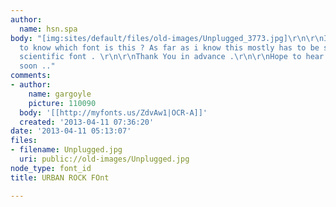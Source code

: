 ```yaml
---
author:
  name: hsn.spa
body: "[img:sites/default/files/old-images/Unplugged_3773.jpg]\r\n\r\nI would like
  to know which font is this ? As far as i know this mostly has to be some kind of
  scientific font . \r\n\r\nThank You in advance .\r\n\r\nHope to hear from you people
  soon .."
comments:
- author:
    name: gargoyle
    picture: 110090
  body: '[[http://myfonts.us/ZdvAw1|OCR-A]]'
  created: '2013-04-11 07:36:20'
date: '2013-04-11 05:13:07'
files:
- filename: Unplugged.jpg
  uri: public://old-images/Unplugged.jpg
node_type: font_id
title: URBAN ROCK FOnt

---
```

